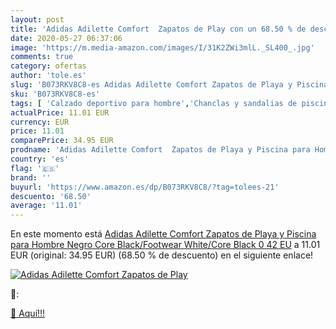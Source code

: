 ```yaml
---
layout: post
title: 'Adidas Adilette Comfort  Zapatos de Play con un 68.50 % de descuento'
date: 2020-05-27 06:37:06
image: 'https://m.media-amazon.com/images/I/31K2ZWi3mlL._SL400_.jpg'
comments: true
category: ofertas
author: 'tole.es'
slug: 'B073RKV8C8-es Adidas Adilette Comfort Zapatos de Playa y Piscina para...'
sku: 'B073RKV8C8-es'
tags: [ 'Calzado deportivo para hombre','Chanclas y sandalias de piscina para hombre','Sandalias de vestir para hombre','Zapatillas y calzado deportivo para hombre','Zapatos','Zapatos para hombre','Zapatos y complementos','zapatos', ]
actualPrice: 11.01 EUR
currency: EUR
price: 11.01
comparePrice: 34.95 EUR
prodname: 'Adidas Adilette Comfort  Zapatos de Playa y Piscina para Hombre  Negro  Core Black/Footwear White/Core Black 0   42 EU'
country: 'es'
flag: '🇪🇸'
brand: ''
buyurl: 'https://www.amazon.es/dp/B073RKV8C8/?tag=tolees-21'
descuento: '68.50'
average: '11.01'
---
```


En este momento está [Adidas Adilette Comfort  Zapatos de Playa y Piscina para Hombre  Negro  Core Black/Footwear White/Core Black 0   42 EU](https://www.amazon.es/dp/B073RKV8C8/?tag=tolees-21) a 11.01 EUR (original: 34.95 EUR) (68.50 %  de descuento) en el siguiente enlace!

[![Adidas Adilette Comfort  Zapatos de Play](https://m.media-amazon.com/images/I/31K2ZWi3mlL._SL400_.jpg)](https://www.amazon.es/dp/B073RKV8C8/?tag=tolees-21)

🔎:


[🛒 Aquí!!!](https://www.amazon.es/dp/B073RKV8C8/?tag=tolees-21)
